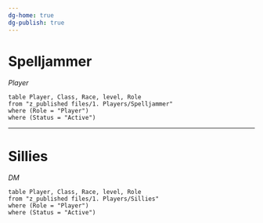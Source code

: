 ```yaml
---
dg-home: true
dg-publish: true
---
```


# Spelljammer
*Player*
```dataview
table Player, Class, Race, level, Role
from "z_published files/1. Players/Spelljammer"
where (Role = "Player") 
where (Status = "Active") 
```
---



# Sillies 
*DM*

```dataview
table Player, Class, Race, level, Role
from "z_published files/1. Players/Sillies"
where (Role = "Player") 
where (Status = "Active") 
```
